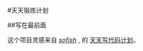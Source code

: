 #天天锻炼计划

##写在最前面

这个项目灵感来自 *[sofish](https://www.github.com/sofish)* , 的 [天天写代码计划](https://github.com/sofish/everyday)。
